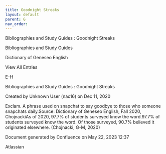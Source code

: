 ```yaml
---
title: Goodnight Streaks
layout: default
parent: G
nav_order:
---
```


Bibliographies and Study Guides : Goodnight Streaks

Bibliographies and Study Guides

Dictionary of Geneseo English

View All Entries

E-H

Bibliographies and Study Guides : Goodnight Streaks

Created by  Unknown User (nac16) on Dec 11, 2020

Exclam. A phrase used on snapchat to say goodbye to those who someone snapchats daily.Source: Dictionary of Geneseo English, Fall 2020, ChojnackiAs of 2020, 97.7% of students surveyed know the word.97.7% of students surveyed know the word. Of those surveyed, 90.7% believed it originated elsewhere. (Chojnacki, G-M, 2020)

Document generated by Confluence on May 22, 2023 12:37

Atlassian
